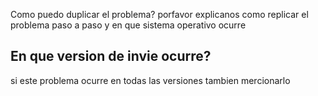 Como puedo duplicar el problema?
porfavor explicanos como replicar el problema paso a paso y en que sistema operativo ocurre

## En que version de invie ocurre?
si este problema ocurre en todas las versiones tambien mercionarlo
